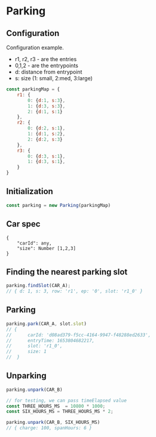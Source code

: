 # Parking

## Configuration

Configuration example.
- r1, r2, r3 - are the entries
- 0,1,2 - are the entrypoints
- d: distance from entrypoint
- s: size (1: small, 2:med, 3:large)

```js
const parkingMap = {
    r1: {
        0: {d:1, s:3},
        1: {d:3, s:3},
        2: {d:1, s:1}
    },
    r2: {
        0: {d:2, s:1},
        1: {d:1, s:2},
        2: {d:2, s:3}
    },
    r3: {
        0: {d:3, s:1},
        1: {d:3, s:1},
    }
}
```

## Initialization
```js
const parking = new Parking(parkingMap)
```

## Car spec
```
{
    "carId": any,
    "size": Number [1,2,3]
}
```

## Finding the nearest parking slot
```js
parking.findSlot(CAR_A);
// { d: 1, s: 3, row: 'r1', ep: '0', slot: 'r1_0' }
```

## Parking
```js
parking.park(CAR_A, slot.slot)
// {
//      carId: 'd08ad379-f5cc-4164-9947-f48288ed2633',
//      entryTime: 1653804682217,
//      slot: 'r1_0',
//      size: 1
//  }
```

## Unparking
```js
parking.unpark(CAR_B)

// for testing, we can pass timeElapsed value
const THREE_HOURS_MS  = 10800 * 1000;
const SIX_HOURS_MS = THREE_HOURS_MS * 2;

parking.unpark(CAR_B, SIX_HOURS_MS)
// { charge: 100, spanHours: 6 }
```